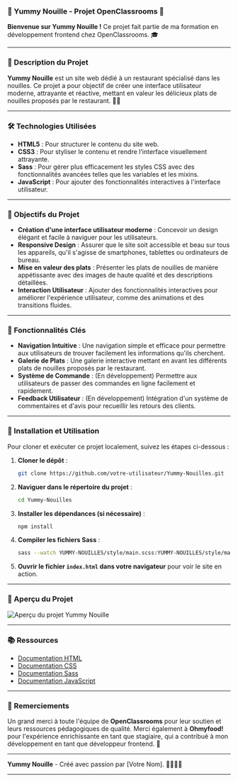 ### 🍜 Yummy Nouille - Projet OpenClassrooms 🍜

**Bienvenue sur Yummy Nouille !** Ce projet fait partie de ma formation en développement frontend chez OpenClassrooms. 🎓 

---

### 🌟 Description du Projet

**Yummy Nouille** est un site web dédié à un restaurant spécialisé dans les nouilles. Ce projet a pour objectif de créer une interface utilisateur moderne, attrayante et réactive, mettant en valeur les délicieux plats de nouilles proposés par le restaurant. 🍜✨

---

### 🛠️ Technologies Utilisées

- **HTML5** : Pour structurer le contenu du site web.
- **CSS3** : Pour styliser le contenu et rendre l'interface visuellement attrayante.
- **Sass** : Pour gérer plus efficacement les styles CSS avec des fonctionnalités avancées telles que les variables et les mixins.
- **JavaScript** : Pour ajouter des fonctionnalités interactives à l'interface utilisateur.

---

### 🎯 Objectifs du Projet

- **Création d'une interface utilisateur moderne** : Concevoir un design élégant et facile à naviguer pour les utilisateurs.
- **Responsive Design** : Assurer que le site soit accessible et beau sur tous les appareils, qu'il s'agisse de smartphones, tablettes ou ordinateurs de bureau.
- **Mise en valeur des plats** : Présenter les plats de nouilles de manière appétissante avec des images de haute qualité et des descriptions détaillées.
- **Interaction Utilisateur** : Ajouter des fonctionnalités interactives pour améliorer l'expérience utilisateur, comme des animations et des transitions fluides.

---

### 🚀 Fonctionnalités Clés

- **Navigation Intuitive** : Une navigation simple et efficace pour permettre aux utilisateurs de trouver facilement les informations qu'ils cherchent.
- **Galerie de Plats** : Une galerie interactive mettant en avant les différents plats de nouilles proposés par le restaurant.
- **Système de Commande** : (En développement) Permettre aux utilisateurs de passer des commandes en ligne facilement et rapidement.
- **Feedback Utilisateur** : (En développement) Intégration d'un système de commentaires et d'avis pour recueillir les retours des clients.

---

### 📝 Installation et Utilisation

Pour cloner et exécuter ce projet localement, suivez les étapes ci-dessous :

1. **Cloner le dépôt** :
    ```bash
    git clone https://github.com/votre-utilisateur/Yummy-Nouilles.git
    ```

2. **Naviguer dans le répertoire du projet** :
    ```bash
    cd Yummy-Nouilles
    ```

3. **Installer les dépendances (si nécessaire)** :
    ```bash
    npm install
    ```

4. **Compiler les fichiers Sass** :
    ```bash
    sass --watch YUMMY-NOUILLES/style/main.scss:YUMMY-NOUILLES/style/main.css
    ```

5. **Ouvrir le fichier `index.html` dans votre navigateur** pour voir le site en action.

---

### 📸 Aperçu du Projet

![Aperçu du projet Yummy Nouille](lien-vers-une-image-ou-gif-de-demonstration)

---

### 📚 Ressources

- [Documentation HTML](https://developer.mozilla.org/fr/docs/Web/HTML)
- [Documentation CSS](https://developer.mozilla.org/fr/docs/Web/CSS)
- [Documentation Sass](https://sass-lang.com/documentation)
- [Documentation JavaScript](https://developer.mozilla.org/fr/docs/Web/JavaScript)

---

### 🙏 Remerciements

Un grand merci à toute l'équipe de **OpenClassrooms** pour leur soutien et leurs ressources pédagogiques de qualité. Merci également à **Ohmyfood!** pour l'expérience enrichissante en tant que stagiaire, qui a contribué à mon développement en tant que développeur frontend. 🌟

---

**Yummy Nouille** - Créé avec passion par [Votre Nom]. 👨‍💻👩‍💻

---
